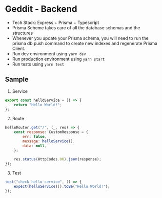 # Geddit - Backend

-   Tech Stack: Express + Prisma + Typescript
-   Prisma Scheme takes care of all the database schemas and the structures
-   Whenever you update your Prisma schema, you will need to run the prisma db push command to create new indexes and regenerate Prisma Client.
-   Run dev environment using `yarn dev`
-   Run production environment using `yarn start`
-   Run tests using `yarn test`

## Sample

1. Service

```js
export const helloService = () => {
    return "Hello World!";
};
```

2. Route

```js
helloRouter.get("/", (_, res) => {
    const response: CustomResponse = {
        err: false,
        message: helloService(),
        data: null,
    };

    res.status(HttpCodes.OK).json(response);
});
```

3. Test

```js
test("check hello service", () => {
    expect(helloService()).toBe("Hello World!");
});
```
